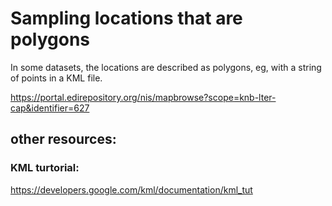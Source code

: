 # Sampling locations that are polygons

In some datasets, the locations are described as polygons, eg, with a string of points in a KML file.

https://portal.edirepository.org/nis/mapbrowse?scope=knb-lter-cap&identifier=627

## other resources:
### KML turtorial:
https://developers.google.com/kml/documentation/kml_tut
